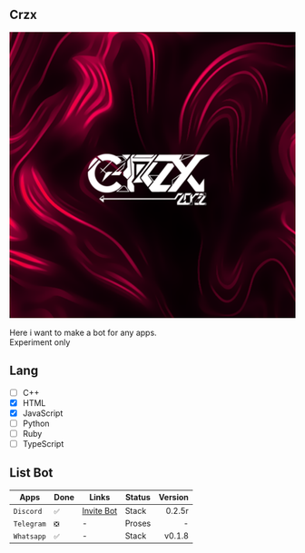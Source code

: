 ## Crzx

![Logo](https://github.com/CrzxaExe/CrzxaExe/blob/569529637ad2efc5c74f8984b265cfe9e18b18a0/asset/Logo%20(1).png)

Here i want to make a bot for any apps. <br>
Experiment only

## Lang

- [ ] C++
- [X] HTML
- [x] JavaScript
- [ ] Python
- [ ] Ruby
- [ ] TypeScript

## List Bot

| Apps | Done | Links | Status | Version |
|----|----|------|----|----:|
| `Discord` | `✅` | [Invite Bot](https://discord.com/oauth2/authorize?client_id=841197823378587658&scope=bot&permissions=2147483656) | Stack | 0.2.5r |
| `Telegram` | `❎` | - | Proses | - |
| `Whatsapp` | `✅` | - | Stack | v0.1.8 |
